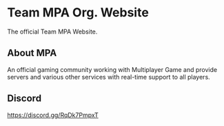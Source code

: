 # Team MPA Org. Website

The official Team MPA Website.

## About MPA

An official gaming community working with Multiplayer Game and provide 
servers and various other services with real-time support to all players. 

## Discord
https://discord.gg/RqDk7PmpxT

